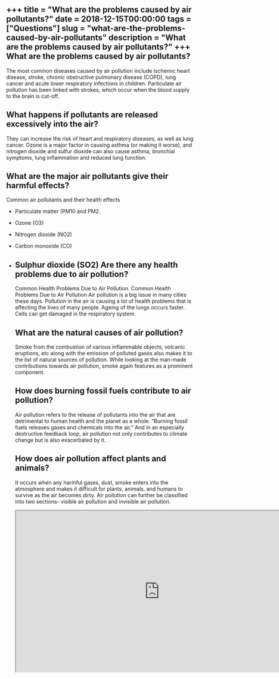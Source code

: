 +++
title = "What are the problems caused by air pollutants?"
date = 2018-12-15T00:00:00
tags = ["Questions"]
slug = "what-are-the-problems-caused-by-air-pollutants"
description = "What are the problems caused by air pollutants?"
+++
What are the problems caused by air pollutants?
-----------------------------------------------

The most common diseases caused by air pollution include ischemic heart disease, stroke, chronic obstructive pulmonary disease (COPD), lung cancer and acute lower respiratory infections in children. Particulate air pollution has been linked with strokes, which occur when the blood supply to the brain is cut-off.

What happens if pollutants are released excessively into the air?
-----------------------------------------------------------------

They can increase the risk of heart and respiratory diseases, as well as lung cancer. Ozone is a major factor in causing asthma (or making it worse), and nitrogen dioxide and sulfur dioxide can also cause asthma, bronchial symptoms, lung inflammation and reduced lung function.

What are the major air pollutants give their harmful effects?
-------------------------------------------------------------

Common air pollutants and their health effects

- Particulate matter (PM10 and PM2.
- Ozone (O3)
- Nitrogen dioxide (NO2)
- Carbon monoxide (CO)
- Sulphur dioxide (SO2) Are there any health problems due to air pollution?
    ---------------------------------------------------
    
    Common Health Problems Due to Air Pollution. Common Health Problems Due to Air Pollution Air pollution is a big issue in many cities these days. Pollution in the air is causing a lot of health problems that is affecting the lives of many people. Ageing of the lungs occurs faster. Cells can get damaged in the respiratory system.
    
    What are the natural causes of air pollution?
    ---------------------------------------------
    
    Smoke from the combustion of various inflammable objects, volcanic eruptions, etc along with the emission of polluted gases also makes it to the list of natural sources of pollution. While looking at the man-made contributions towards air pollution, smoke again features as a prominent component.
    
    How does burning fossil fuels contribute to air pollution?
    ----------------------------------------------------------
    
    Air pollution refers to the release of pollutants into the air that are detrimental to human health and the planet as a whole. “Burning fossil fuels releases gases and chemicals into the air.” And in an especially destructive feedback loop, air pollution not only contributes to climate change but is also exacerbated by it.
    
    How does air pollution affect plants and animals?
    -------------------------------------------------
    
    It occurs when any harmful gases, dust, smoke enters into the atmosphere and makes it difficult for plants, animals, and humans to survive as the air becomes dirty. Air pollution can further be classified into two sections- visible air pollution and invisible air pollution.
    
    <iframe allow="accelerometer; autoplay; clipboard-write; encrypted-media; gyroscope; picture-in-picture" allowfullscreen="" class="__youtube_prefs__  epyt-is-override  no-lazyload" data-no-lazy="1" data-origheight="433" data-origwidth="770" data-skipgform_ajax_framebjll="" height="433" id="_ytid_74362" loading="lazy" src="https://www.youtube.com/embed/e6rglsLy1Ys?enablejsapi=1&autoplay=0&cc_load_policy=0&cc_lang_pref=&iv_load_policy=1&loop=0&modestbranding=0&rel=1&fs=1&playsinline=0&autohide=2&theme=dark&color=red&controls=1&" title="YouTube player" width="770"></iframe>